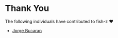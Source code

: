 # Thank You
The following individuals have contributed to fish-z :heart:

* [Jorge Bucaran](https://github.com/bucaran)
